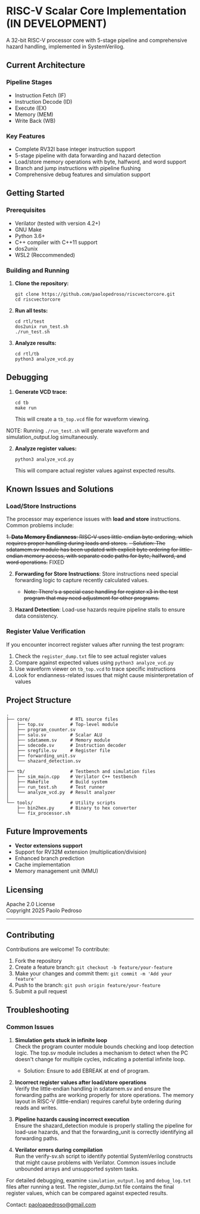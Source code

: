 # RISC-V Scalar Core Implementation (IN DEVELOPMENT)

A 32-bit RISC-V processor core with 5-stage pipeline and comprehensive hazard handling, implemented in SystemVerilog.

## Current Architecture

### Pipeline Stages
- Instruction Fetch (IF)
- Instruction Decode (ID)
- Execute (EX)
- Memory (MEM)
- Write Back (WB)

### Key Features
- Complete RV32I base integer instruction support
- 5-stage pipeline with data forwarding and hazard detection
- Load/store memory operations with byte, halfword, and word support
- Branch and jump instructions with pipeline flushing
- Comprehensive debug features and simulation support

## Getting Started

### Prerequisites
- Verilator (tested with version 4.2+)
- GNU Make
- Python 3.6+
- C++ compiler with C++11 support
- dos2unix
- WSL2 (Reccommended)

### Building and Running

1. **Clone the repository:**
   ```wsl
   git clone https://github.com/paolopedroso/riscvectorcore.git
   cd riscvectorcore
   ```

2. **Run all tests:**
   ```wsl
   cd rtl/test
   dos2unix run_test.sh
   ./run_test.sh
   ```
   
3. **Analyze results:**
   ```wsl
   cd rtl/tb
   python3 analyze_vcd.py
   ```

## Debugging

1. **Generate VCD trace:**
   ```wsl
   cd tb
   make run
   ```
   This will create a `tb_top.vcd` file for waveform viewing.

NOTE: Running `./run_test.sh` will generate waveform and simulation_output.log simultaneously.

2. **Analyze register values:**
   ```wsl
   python3 analyze_vcd.py
   ```
   This will compare actual register values against expected results.



## Known Issues and Solutions

### Load/Store Instructions

The processor may experience issues with **load and store** instructions. Common problems include:

~~1. **Data Memory Endianness**: RISC-V uses little-endian byte ordering, which requires proper handling during loads and stores.~~
   ~~- Solution: The sdatamem.sv module has been updated with explicit byte ordering for little-endian memory access, with separate code paths for byte, halfword, and word operations.~~ FIXED

2. **Forwarding for Store Instructions**: Store instructions need special forwarding logic to capture recently calculated values.
   - ~~Note: There's a special case handling for register x3 in the test program that may need adjustment for other programs.~~

3. **Hazard Detection**: Load-use hazards require pipeline stalls to ensure data consistency.


### Register Value Verification

If you encounter incorrect register values after running the test program:

1. Check the `register_dump.txt` file to see actual register values
2. Compare against expected values using `python3 analyze_vcd.py`
3. Use waveform viewer on `tb_top.vcd` to trace specific instructions
4. Look for endianness-related issues that might cause misinterpretation of values

## Project Structure

```
.
├── core/               # RTL source files
│   ├── top.sv          # Top-level module
│   ├── program_counter.sv
│   ├── salu.sv         # Scalar ALU
│   ├── sdatamem.sv     # Memory module
│   ├── sdecode.sv      # Instruction decoder
│   ├── sregfile.sv     # Register file
│   ├── forwarding_unit.sv
│   └── shazard_detection.sv
│
├── tb/                 # Testbench and simulation files
│   ├── sim_main.cpp    # Verilator C++ testbench
│   ├── Makefile        # Build system
│   ├── run_test.sh     # Test runner
│   └── analyze_vcd.py  # Result analyzer
│
└── tools/              # Utility scripts
    ├── bin2hex.py      # Binary to hex converter
    └── fix_processor.sh
```

## Future Improvements

- **Vector extensions support**
- Support for RV32M extension (multiplication/division)
- Enhanced branch prediction
- Cache implementation
- Memory management unit (MMU)

## Licensing

Apache 2.0 License  
Copyright 2025 Paolo Pedroso

---

## Contributing

Contributions are welcome! To contribute:

1. Fork the repository
2. Create a feature branch: `git checkout -b feature/your-feature`
3. Make your changes and commit them: `git commit -m 'Add your feature'`
4. Push to the branch: `git push origin feature/your-feature`
5. Submit a pull request

## Troubleshooting

### Common Issues

1. **Simulation gets stuck in infinite loop**  
   Check the program counter module bounds checking and loop detection logic. The top.sv module includes a mechanism to detect when the PC doesn't change for multiple cycles, indicating a potential infinite loop.
   - Solution: Ensure to add EBREAK at end of program.

2. **Incorrect register values after load/store operations**  
   Verify the little-endian handling in sdatamem.sv and ensure the forwarding paths are working properly for store operations. The memory layout in RISC-V (little-endian) requires careful byte ordering during reads and writes.

3. **Pipeline hazards causing incorrect execution**  
   Ensure the shazard_detection module is properly stalling the pipeline for load-use hazards, and that the forwarding_unit is correctly identifying all forwarding paths.

4. **Verilator errors during compilation**  
   Run the verify-sv.sh script to identify potential SystemVerilog constructs that might cause problems with Verilator. Common issues include unbounded arrays and unsupported system tasks.

For detailed debugging, examine `simulation_output.log` and `debug_log.txt` files after running a test. The register_dump.txt file contains the final register values, which can be compared against expected results.

Contact: paoloapedroso@gmail.com